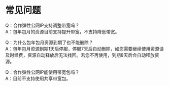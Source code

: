 # 常见问题

Q：合作弹性公网IP支持调整带宽吗？</br>
A：包年包月的资源目前支持提升带宽，不支持降低带宽。

Q：为什么包年包月资源到期了也不能删除？</br>
A：包年包月资源到期1天后停服，停服7天后自动删除，如您需要继续使用资源请及时续费，资源自动释放后无法找回。若您不再使用，到期8天后会自动释放资源。

Q：合作弹性公网IP能使用带宽包吗？</br>
A：目前不支持使用共享带宽包。
